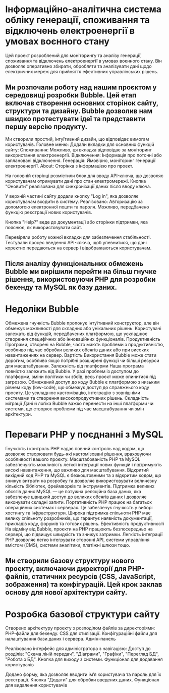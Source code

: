 # Інформаційно-аналітична система обліку генерації, споживання та відключень електроенергії в умовах воєнного стану

Цей проект розроблений для моніторингу та аналізу генерації, споживання та відключень електроенергії в умовах воєнного стану. Він дозволяє оперативно збирати, обробляти та аналізувати дані щодо електричних мереж для прийняття ефективних управлінських рішень.

##  Ми розпочали роботу над нашим проєктом у середовищі розробки Bubble. Цей етап включав створення основних сторінок сайту, структури та дизайну. Bubble дозволив нам швидко протестувати ідеї та представити першу версію продукту.

Ми створили простий, інтуїтивний дизайн, що відповідає вимогам користувачів.
Головне меню: Додали вкладки для основних функцій сайту:
Споживання: Можливо, ця вкладка відповідає за моніторинг використання електроенергії.
Відключення: Інформація про поточні або заплановані відключення.
Генерація: Ймовірно, моніторинг генерації електроенергії.
About: Сторінка з інформацією про проєкт.

На головній сторінці розмістили блок для вводу API-ключа, що дозволяє користувачам отримувати дані про стан електромережі. Кнопка "Оновити" реалізована для синхронізації даних після вводу ключа.

У верхній частині сайту додали кнопку "Log in", яка дозволяє користувачам входити в систему. Реалізовано: Авторизацію за допомогою електронної пошти та пароля. Можливо, передбачено функцію реєстрації нових користувачів.

Кнопка "Help?" веде до документації або сторінки підтримки, яка пояснює, як використовувати сайт.

Перевіряли роботу кожної вкладки для забезпечення стабільності. Тестували процес введення API-ключа, щоб упевнитися, що дані коректно передаються на сервер і відображаються користувачам.

## Після аналізу функціональних обмежень Bubble ми вирішили перейти на більш гнучке рішення, використовуючи PHP для розробки бекенду та MySQL як базу даних.
# Недоліки Bubble
Обмежена гнучкість
Bubble пропонує інтуїтивний конструктор, але він обмежує можливості для складних або унікальних рішень. Користувачі залежать від функцій, передбачених платформою, що ускладнює створення специфічних або інноваційних функціоналів.
Продуктивність
Програми, створені на Bubble, часто мають проблеми з продуктивністю, особливо під час обробки великих обсягів даних або при високих навантаженнях на сервер. Вартість
Використання Bubble може стати дорогим, особливо якщо потрібні розширені функції чи більші ресурси для масштабування. Залежність від платформи
Наша програма повністю залежить від Bubble. У разі проблем із доступом до платформи, зміни політики чи збоїв, весь проєкт може опинитися під загрозою. Обмежений доступ до коду
Bubble є платформою з низьким рівнем коду (low-code), що обмежує доступ до справжнього коду проєкту. Це ускладнює кастомізацію, інтеграцію з зовнішніми системами та створення високопродуктивних рішень. Складність міграції
Дані й логіка Bubble важко перенести на інші платформи чи системи, що створює проблеми під час масштабування чи змін архітектури.

# Переваги PHP у поєднанні з MySQL
Гнучкість і контроль
PHP надає повний контроль над кодом, що дозволяє створювати будь-які кастомізовані рішення, враховуючи особливості вашого проєкту. Масштабованість
PHP та MySQL забезпечують можливість легкої інтеграції нових функцій і підтримують високі навантаження, що важливо для масштабування. Відкритий вихідний код
PHP та MySQL є безкоштовними та з відкритим кодом, що знижує витрати на розробку та дозволяє використовувати величезну кількість бібліотек, фреймворків та інструментів. Підтримка великих обсягів даних
MySQL — це потужна реляційна база даних, яка забезпечує швидкий доступ до великих обсягів даних і дозволяє виконувати складні запити. Портативність
PHP працює на багатьох операційних системах і серверах. Це забезпечує гнучкість у виборі хостингу та інфраструктури. Широка підтримка спільноти
PHP має велику спільноту розробників, що гарантує наявність документації, прикладів коду, форумів та готових рішень. Ефективність продуктивності
На відміну від Bubble, проєкти на PHP працюють безпосередньо на сервері, що підвищує швидкість та знижує затримки. Легкість інтеграції
PHP дозволяє легко інтегрувати сторонні API, системи управління вмістом (CMS), системи аналітики, платіжні шлюзи тощо.

## Ми створили базову структуру нового проєкту, включаючи директорії для PHP-файлів, статичних ресурсів (CSS, JavaScript, зображення) та конфігурацій. Цей крок заклав основу для нової архітектури сайту.
# Розробка базової структури сайту
Створено архітектуру проєкту з розподілом файлів за директоріями: PHP-файли для бекенду. CSS для стилізації. Конфігураційні файли для налаштування бази даних і сервера. Адмін-панель

Реалізовано інтерфейс для адміністратора з навігацією: Доступ до розділів: "Схема ліній передач", "Діаграми", "Графіки", "Перегляд БД", "Робота з БД". Кнопка для виходу з системи. Функціонал для додавання користувачів

Додано форму, яка дозволяє вводити ім’я користувача та пароль для їх реєстрації. Кнопка "Додати" для обробки введених даних. Функціонал для видалення користувачів






